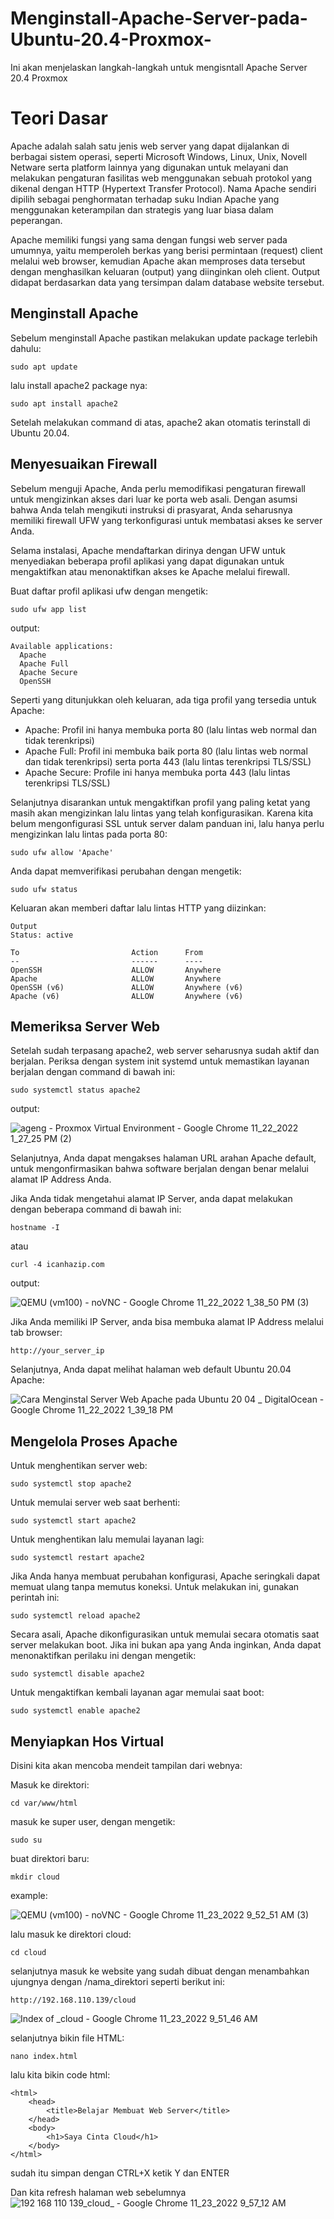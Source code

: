 # Menginstall-Apache-Server-pada-Ubuntu-20.4-Proxmox-
Ini akan menjelaskan langkah-langkah untuk mengisntall Apache Server 20.4 Proxmox

Teori Dasar
==
Apache adalah salah satu jenis web server yang dapat dijalankan di berbagai sistem operasi, seperti Microsoft Windows, Linux, Unix, Novell Netware serta platform lainnya yang digunakan untuk melayani dan melakukan pengaturan fasilitas web menggunakan sebuah protokol yang dikenal dengan HTTP (Hypertext Transfer Protocol). Nama Apache sendiri dipilih sebagai penghormatan terhadap suku Indian Apache yang menggunakan keterampilan dan strategis yang luar biasa dalam peperangan.

Apache memiliki fungsi yang sama dengan fungsi web server pada umumnya, yaitu memperoleh berkas yang berisi permintaan (request) client melalui web browser, kemudian Apache akan memproses data tersebut dengan menghasilkan keluaran (output) yang diinginkan oleh client. Output didapat berdasarkan data yang tersimpan dalam database website tersebut.

Menginstall Apache
--

Sebelum menginstall Apache pastikan melakukan update package terlebih dahulu:
```
sudo apt update
```
lalu install apache2 package nya:
```
sudo apt install apache2
```
Setelah melakukan command di atas, apache2 akan otomatis terinstall di Ubuntu 20.04.

Menyesuaikan Firewall
--
Sebelum menguji Apache, Anda perlu memodifikasi pengaturan firewall untuk mengizinkan akses dari luar ke porta web asali. Dengan asumsi bahwa Anda telah mengikuti instruksi di prasyarat, Anda seharusnya memiliki firewall UFW yang terkonfigurasi untuk membatasi akses ke server Anda.

Selama instalasi, Apache mendaftarkan dirinya dengan UFW untuk menyediakan beberapa profil aplikasi yang dapat digunakan untuk mengaktifkan atau menonaktifkan akses ke Apache melalui firewall.

Buat daftar profil aplikasi ufw dengan mengetik:
```
sudo ufw app list
```
output:
```
Available applications:
  Apache
  Apache Full
  Apache Secure
  OpenSSH
```
Seperti yang ditunjukkan oleh keluaran, ada tiga profil yang tersedia untuk Apache:

- Apache: Profil ini hanya membuka porta 80 (lalu lintas web normal dan tidak terenkripsi)
- Apache Full: Profil ini membuka baik porta 80 (lalu lintas web normal dan tidak terenkripsi) serta porta 443 (lalu lintas terenkripsi TLS/SSL)
- Apache Secure: Profile ini hanya membuka porta 443 (lalu lintas terenkripsi TLS/SSL)

Selanjutnya disarankan untuk mengaktifkan profil yang paling ketat yang masih akan mengizinkan lalu lintas yang telah konfigurasikan. Karena kita belum mengonfigurasi SSL untuk server dalam panduan ini, lalu hanya perlu mengizinkan lalu lintas pada porta 80:
```
sudo ufw allow 'Apache'
```
Anda dapat memverifikasi perubahan dengan mengetik:
```
sudo ufw status
```
Keluaran akan memberi daftar lalu lintas HTTP yang diizinkan:
```
Output
Status: active

To                         Action      From
--                         ------      ----
OpenSSH                    ALLOW       Anywhere                  
Apache                     ALLOW       Anywhere                
OpenSSH (v6)               ALLOW       Anywhere (v6)             
Apache (v6)                ALLOW       Anywhere (v6)
```

Memeriksa Server Web
--
Setelah sudah terpasang apache2, web server seharusnya sudah aktif dan berjalan. Periksa dengan system init systemd untuk memastikan layanan berjalan  dengan command di bawah ini:
```
sudo systemctl status apache2
```
output:

![ageng - Proxmox Virtual Environment - Google Chrome 11_22_2022 1_27_25 PM (2)](https://user-images.githubusercontent.com/90621908/203899383-bea36704-4bd6-4eca-b844-6dcabe6029ea.png)

Selanjutnya, Anda dapat mengakses halaman URL arahan Apache default, untuk mengonfirmasikan bahwa software berjalan dengan benar melalui alamat IP Address Anda.

Jika Anda tidak mengetahui alamat IP Server, anda dapat melakukan dengan beberapa command di bawah ini:
```
hostname -I
```
atau
```
curl -4 icanhazip.com
```
output:

![QEMU (vm100) - noVNC - Google Chrome 11_22_2022 1_38_50 PM (3)](https://user-images.githubusercontent.com/90621908/203899795-567d79e5-c8eb-4876-a084-65021819c46e.png)

Jika Anda memiliki IP Server, anda bisa membuka alamat IP Address melalui tab browser:
```
http://your_server_ip
```
Selanjutnya, Anda dapat melihat halaman web default Ubuntu 20.04 Apache:

![Cara Menginstal Server Web Apache pada Ubuntu 20 04 _ DigitalOcean - Google Chrome 11_22_2022 1_39_18 PM](https://user-images.githubusercontent.com/90621908/203899974-a04beac9-1b2e-4ce5-86ce-15a9780c2e60.png)

Mengelola Proses Apache
--
Untuk menghentikan server web:
```
sudo systemctl stop apache2
```
Untuk memulai server web saat berhenti:
```
sudo systemctl start apache2
```
Untuk menghentikan lalu memulai layanan lagi:
```
sudo systemctl restart apache2
```
Jika Anda hanya membuat perubahan konfigurasi, Apache seringkali dapat memuat ulang tanpa memutus koneksi. Untuk melakukan ini, gunakan perintah ini:
```
sudo systemctl reload apache2
```
Secara asali, Apache dikonfigurasikan untuk memulai secara otomatis saat server melakukan boot. Jika ini bukan apa yang Anda inginkan, Anda dapat menonaktifkan perilaku ini dengan mengetik:
```
sudo systemctl disable apache2
```
Untuk mengaktifkan kembali layanan agar memulai saat boot:
```
sudo systemctl enable apache2
```

Menyiapkan Hos Virtual
--
Disini kita akan mencoba mendeit tampilan dari webnya:

Masuk ke direktori:
```
cd var/www/html
```
masuk ke super user, dengan mengetik:
```
sudo su
```
buat direktori baru:
```
mkdir cloud
```
example:

![QEMU (vm100) - noVNC - Google Chrome 11_23_2022 9_52_51 AM (3)](https://user-images.githubusercontent.com/90621908/203901868-0c012787-a431-4cb3-a3b6-5bf0898693f3.png)

lalu masuk ke direktori cloud:
```
cd cloud
```
selanjutnya masuk ke website yang sudah dibuat dengan menambahkan ujungnya dengan /nama_direktori seperti berikut ini:
```
http://192.168.110.139/cloud
```

![Index of _cloud - Google Chrome 11_23_2022 9_51_46 AM](https://user-images.githubusercontent.com/90621908/203902672-9b8ce259-4926-4c77-a54f-c445d4642ed8.png)

selanjutnya bikin file HTML:
```
nano index.html
```
lalu kita bikin code html:
```
<html>
    <head>
        <title>Belajar Membuat Web Server</title>
    </head>
    <body>
        <h1>Saya Cinta Cloud</h1>
    </body>
</html>
```
sudah itu simpan dengan CTRL+X ketik Y dan ENTER

Dan kita refresh halaman web sebelumnya
![192 168 110 139_cloud_ - Google Chrome 11_23_2022 9_57_12 AM](https://user-images.githubusercontent.com/90621908/203903240-59edd06c-135d-464c-9c33-30ad409473bd.png)
